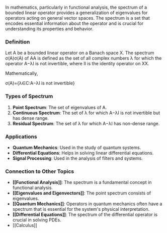 In mathematics, particularly in functional analysis, the spectrum of a bounded linear operator provides a generalization of eigenvalues for operators acting on general vector spaces. The spectrum is a set that encodes essential information about the operator and is crucial for understanding its properties and behavior.

### Definition

Let A be a bounded linear operator on a Banach space X. The spectrum σ(A)σ(A) of AA is defined as the set of all complex numbers λ for which the operator A−λI is not invertible, where II is the identity operator on XX.

Mathematically,

σ(A)={λ∈C:A−λI is not invertible}

### Types of Spectrum

1. **Point Spectrum**: The set of eigenvalues of A.
2. **Continuous Spectrum**: The set of λ for which A−λI is not invertible but has dense range.
3. **Residual Spectrum**: The set of λ for which A−λI has non-dense range.

### Applications

- **Quantum Mechanics**: Used in the study of quantum systems.
- **Differential Equations**: Helps in solving linear differential equations.
- **Signal Processing**: Used in the analysis of filters and systems.

### Connection to Other Topics

- **[[Functional Analysis]]**: The spectrum is a fundamental concept in functional analysis.
- **[[Eigenvalues and Eigenvectors]]**: The point spectrum consists of eigenvalues.
- **[[Quantum Mechanics]]**: Operators in quantum mechanics often have a spectrum that is essential for the system's physical interpretation.
- **[[Differential Equations]]**: The spectrum of the differential operator is crucial in solving PDEs.
- [[Calculus]]